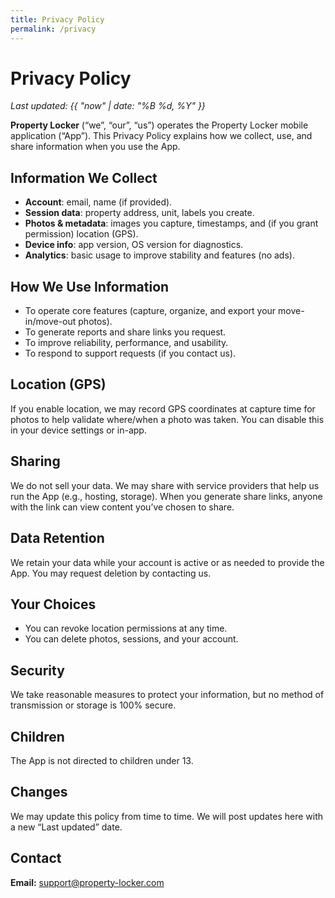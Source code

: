 ```yaml
---
title: Privacy Policy
permalink: /privacy
---
```


# Privacy Policy

_Last updated: {{ "now" | date: "%B %d, %Y" }}_

**Property Locker** (“we”, “our”, “us”) operates the Property Locker mobile application (“App”).
This Privacy Policy explains how we collect, use, and share information when you use the App.

## Information We Collect
- **Account**: email, name (if provided).
- **Session data**: property address, unit, labels you create.
- **Photos & metadata**: images you capture, timestamps, and (if you grant permission) location (GPS).
- **Device info**: app version, OS version for diagnostics.
- **Analytics**: basic usage to improve stability and features (no ads).

## How We Use Information
- To operate core features (capture, organize, and export your move-in/move-out photos).
- To generate reports and share links you request.
- To improve reliability, performance, and usability.
- To respond to support requests (if you contact us).

## Location (GPS)
If you enable location, we may record GPS coordinates at capture time for photos to help validate where/when a photo was taken. You can disable this in your device settings or in-app.

## Sharing
We do not sell your data. We may share with service providers that help us run the App (e.g., hosting, storage). When you generate share links, anyone with the link can view content you’ve chosen to share.

## Data Retention
We retain your data while your account is active or as needed to provide the App. You may request deletion by contacting us.

## Your Choices
- You can revoke location permissions at any time.
- You can delete photos, sessions, and your account.

## Security
We take reasonable measures to protect your information, but no method of transmission or storage is 100% secure.

## Children
The App is not directed to children under 13.

## Changes
We may update this policy from time to time. We will post updates here with a new “Last updated” date.

## Contact
**Email:** support@property-locker.com
